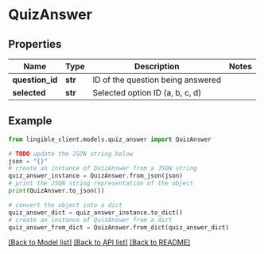 # QuizAnswer


## Properties

Name | Type | Description | Notes
------------ | ------------- | ------------- | -------------
**question_id** | **str** | ID of the question being answered |
**selected** | **str** | Selected option ID (a, b, c, d) |

## Example

```python
from lingible_client.models.quiz_answer import QuizAnswer

# TODO update the JSON string below
json = "{}"
# create an instance of QuizAnswer from a JSON string
quiz_answer_instance = QuizAnswer.from_json(json)
# print the JSON string representation of the object
print(QuizAnswer.to_json())

# convert the object into a dict
quiz_answer_dict = quiz_answer_instance.to_dict()
# create an instance of QuizAnswer from a dict
quiz_answer_from_dict = QuizAnswer.from_dict(quiz_answer_dict)
```
[[Back to Model list]](../README.md#documentation-for-models) [[Back to API list]](../README.md#documentation-for-api-endpoints) [[Back to README]](../README.md)
